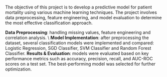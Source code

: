 The objective of this project is to develop a predictive model for patient mortality using various machine learning techniques. The project involves data preprocessing, feature engineering, and model evaluation to determine the most effective classification approach.

**Data Preprocessing**: handling missing values, feature engineering and correlation analysis. \\
**Model Implementation**: after preprocessing the dataset, several classification models were implemented and compared: Logistic Regression, SGD Classifier, SVM Classifier and Random Forest Classifier.
**Results & Evaluation**: models were evaluated based on key performance metrics such as accuracy, precision, recall, and AUC-ROC scores on a test set. The best-performing model was selected for further optimization.
